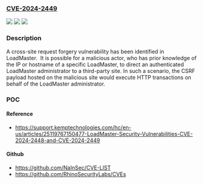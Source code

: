 ### [CVE-2024-2449](https://cve.mitre.org/cgi-bin/cvename.cgi?name=CVE-2024-2449)
![](https://img.shields.io/static/v1?label=Product&message=LoadMaster&color=blue)
![](https://img.shields.io/static/v1?label=Version&message=n%2Fa&color=blue)
![](https://img.shields.io/static/v1?label=Vulnerability&message=CWE-352%20Cross-Site%20Request%20Forgery%20(CSRF)&color=brighgreen)

### Description

A cross-site request forgery vulnerability has been identified in LoadMaster.  It is possible for a malicious actor, who has prior knowledge of the IP or hostname of a specific LoadMaster, to direct an authenticated LoadMaster administrator to a third-party site. In such a scenario, the CSRF payload hosted on the malicious site would execute HTTP transactions on behalf of the LoadMaster administrator.

### POC

#### Reference
- https://support.kemptechnologies.com/hc/en-us/articles/25119767150477-LoadMaster-Security-Vulnerabilities-CVE-2024-2448-and-CVE-2024-2449

#### Github
- https://github.com/NaInSec/CVE-LIST
- https://github.com/RhinoSecurityLabs/CVEs

